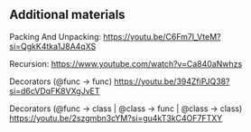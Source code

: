 ## Additional materials

Packing And Unpacking: https://youtu.be/C6Fm7l_VteM?si=QgkK4tka1J8A4qXS

Recursion: https://www.youtube.com/watch?v=Ca840aNwhzs

Decorators (@func -> func) https://youtu.be/394ZfiPJQ38?si=d6cVDqFK8VXgJvET

Decorators (@func -> class | @class -> func | @class -> class) https://youtu.be/2szgmbn3cYM?si=gu4kT3kC4OF7FTXY

